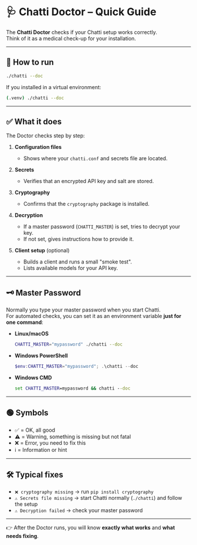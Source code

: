 
# 🩺 Chatti Doctor – Quick Guide

The **Chatti Doctor** checks if your Chatti setup works correctly.  
Think of it as a medical check-up for your installation.

---

## 🔧 How to run

```bash
./chatti --doc
```

If you installed in a virtual environment:

```bash
(.venv) ./chatti --doc
```

---

## ✅ What it does

The Doctor checks step by step:

1. **Configuration files**  
   - Shows where your `chatti.conf` and secrets file are located.

2. **Secrets**  
   - Verifies that an encrypted API key and salt are stored.

3. **Cryptography**  
   - Confirms that the `cryptography` package is installed.

4. **Decryption**  
   - If a master password (`CHATTI_MASTER`) is set, tries to decrypt your key.  
   - If not set, gives instructions how to provide it.

5. **Client setup** (optional)  
   - Builds a client and runs a small "smoke test".  
   - Lists available models for your API key.

---

## 🗝️ Master Password

Normally you type your master password when you start Chatti.  
For automated checks, you can set it as an environment variable **just for one command**:

- **Linux/macOS**  
  ```bash
  CHATTI_MASTER="mypassword" ./chatti --doc
  ```

- **Windows PowerShell**  
  ```powershell
  $env:CHATTI_MASTER="mypassword"; .\chatti --doc
  ```

- **Windows CMD**  
  ```cmd
  set CHATTI_MASTER=mypassword && chatti --doc
  ```

---

## 🟢 Symbols

- ✅ = OK, all good  
- ⚠️ = Warning, something is missing but not fatal  
- ❌ = Error, you need to fix this  
- ℹ️ = Information or hint

---

## 🛠️ Typical fixes

- `❌ cryptography missing` → run `pip install cryptography`  
- `⚠️ Secrets file missing` → start Chatti normally (`./chatti`) and follow the setup  
- `⚠️ Decryption failed` → check your master password  

---

👉 After the Doctor runs, you will know **exactly what works** and **what needs fixing**.

